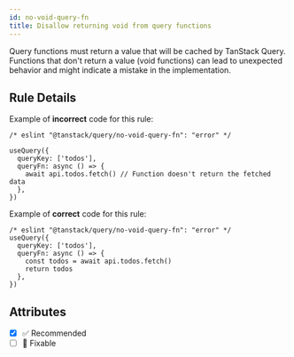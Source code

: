 ```yaml
---
id: no-void-query-fn
title: Disallow returning void from query functions
---
```


Query functions must return a value that will be cached by TanStack Query. Functions that don't return a value (void functions) can lead to unexpected behavior and might indicate a mistake in the implementation.

## Rule Details

Example of **incorrect** code for this rule:

```tsx
/* eslint "@tanstack/query/no-void-query-fn": "error" */

useQuery({
  queryKey: ['todos'],
  queryFn: async () => {
    await api.todos.fetch() // Function doesn't return the fetched data
  },
})
```

Example of **correct** code for this rule:

```tsx
/* eslint "@tanstack/query/no-void-query-fn": "error" */
useQuery({
  queryKey: ['todos'],
  queryFn: async () => {
    const todos = await api.todos.fetch()
    return todos
  },
})
```

## Attributes

- [x] ✅ Recommended
- [ ] 🔧 Fixable
